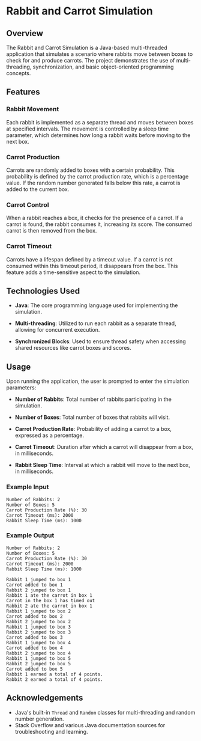 # Rabbit and Carrot Simulation

## Overview

The Rabbit and Carrot Simulation is a Java-based multi-threaded application that simulates a scenario where rabbits move between boxes to check for and produce carrots. The project demonstrates the use of multi-threading, synchronization, and basic object-oriented programming concepts.

## Features

### Rabbit Movement

Each rabbit is implemented as a separate thread and moves between boxes at specified intervals. The movement is controlled by a sleep time parameter, which determines how long a rabbit waits before moving to the next box.

### Carrot Production

Carrots are randomly added to boxes with a certain probability. This probability is defined by the carrot production rate, which is a percentage value. If the random number generated falls below this rate, a carrot is added to the current box.

### Carrot Control

When a rabbit reaches a box, it checks for the presence of a carrot. If a carrot is found, the rabbit consumes it, increasing its score. The consumed carrot is then removed from the box.

### Carrot Timeout

Carrots have a lifespan defined by a timeout value. If a carrot is not consumed within this timeout period, it disappears from the box. This feature adds a time-sensitive aspect to the simulation.

## Technologies Used

- **Java**: The core programming language used for implementing the simulation.
  
- **Multi-threading**: Utilized to run each rabbit as a separate thread, allowing for concurrent execution.

- **Synchronized Blocks**: Used to ensure thread safety when accessing shared resources like carrot boxes and scores.

## Usage

Upon running the application, the user is prompted to enter the simulation parameters:

- **Number of Rabbits**: Total number of rabbits participating in the simulation.
  
- **Number of Boxes**: Total number of boxes that rabbits will visit.

- **Carrot Production Rate**: Probability of adding a carrot to a box, expressed as a percentage.

- **Carrot Timeout**: Duration after which a carrot will disappear from a box, in milliseconds.

- **Rabbit Sleep Time**: Interval at which a rabbit will move to the next box, in milliseconds.

### Example Input

```
Number of Rabbits: 2
Number of Boxes: 5
Carrot Production Rate (%): 30
Carrot Timeout (ms): 2000
Rabbit Sleep Time (ms): 1000
```
### Example Output

```
Number of Rabbits: 2
Number of Boxes: 5
Carrot Production Rate (%): 30
Carrot Timeout (ms): 2000
Rabbit Sleep Time (ms): 1000

Rabbit 1 jumped to box 1
Carrot added to box 1
Rabbit 2 jumped to box 1
Rabbit 1 ate the carrot in box 1
Carrot in the box 1 has timed out
Rabbit 2 ate the carrot in box 1
Rabbit 1 jumped to box 2
Carrot added to box 2
Rabbit 2 jumped to box 2
Rabbit 1 jumped to box 3
Rabbit 2 jumped to box 3
Carrot added to box 3
Rabbit 1 jumped to box 4
Carrot added to box 4
Rabbit 2 jumped to box 4
Rabbit 1 jumped to box 5
Rabbit 2 jumped to box 5
Carrot added to box 5
Rabbit 1 earned a total of 4 points.
Rabbit 2 earned a total of 4 points.
```

## Acknowledgements

- Java's built-in `Thread` and `Random` classes for multi-threading and random number generation.
- Stack Overflow and various Java documentation sources for troubleshooting and learning.
